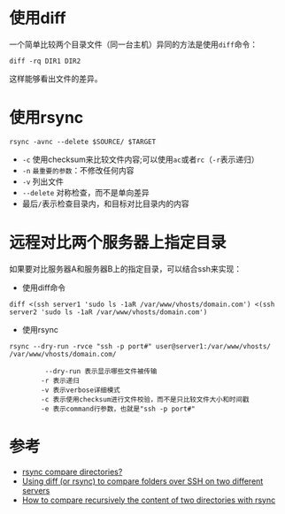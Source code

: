 # 使用diff

一个简单比较两个目录文件（同一台主机）异同的方法是使用`diff`命令：

```
diff -rq DIR1 DIR2
```

这样能够看出文件的差异。

# 使用rsync

```
rsync -avnc --delete $SOURCE/ $TARGET
```

* `-c` 使用checksum来比较文件内容;可以使用`ac`或者`rc`（`-r`表示递归）
* `-n` `最重要的参数`：不修改任何内容
* `-v` 列出文件
* `--delete` 对称检查，而不是单向差异
* 最后`/`表示检查目录内，和目标对比目录内的内容

# 远程对比两个服务器上指定目录

如果要对比服务器A和服务器B上的指定目录，可以结合ssh来实现：

* 使用diff命令

```
diff <(ssh server1 'sudo ls -1aR /var/www/vhosts/domain.com') <(ssh server2 'sudo ls -1aR /var/www/vhosts/domain.com')
```

* 使用rsync

```
rsync --dry-run -rvce "ssh -p port#" user@server1:/var/www/vhosts/ /var/www/vhosts/domain.com/
```

```
         --dry-run 表示显示哪些文件被传输
        -r 表示递归
        -v 表示verbose详细模式
        -c 表示使用checksum进行文件校验，而不是只比较文件大小和时间戳
        -e 表示command行参数，也就是"ssh -p port#"
```

# 参考

* [rsync compare directories?](https://unix.stackexchange.com/questions/57305/rsync-compare-directories)
* [Using diff (or rsync) to compare folders over SSH on two different servers](http://zuhaiblog.com/2011/02/14/using-diff-to-compare-folders-over-ssh-on-two-different-servers/)
* [How to compare recursively the content of two directories with rsync](file:///home/huatai/Dropbox/wiki/my_wiki.html)